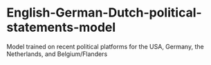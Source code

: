 # English-German-Dutch-political-statements-model
Model trained on recent political platforms for the USA, Germany, the Netherlands, and Belgium/Flanders
